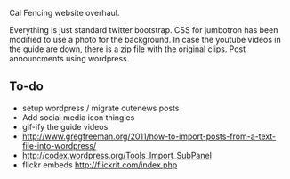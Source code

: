 Cal Fencing website overhaul.

Everything is just standard twitter bootstrap. CSS for jumbotron has been modified to use a photo for the background. In case the youtube videos in the guide are down, there is a zip file with the original clips. Post announcments using wordpress.

To-do
-----
* setup wordpress / migrate cutenews posts
* Add social media icon thingies
* gif-ify the guide videos
* http://www.gregfreeman.org/2011/how-to-import-posts-from-a-text-file-into-wordpress/
* http://codex.wordpress.org/Tools_Import_SubPanel
* flickr embeds http://flickrit.com/index.php
